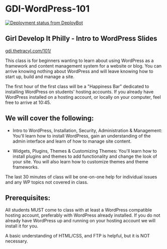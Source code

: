# GDI-WordPress-101

[![Deployment status from DeployBot](https://liljimmi.deploybot.com/badge/77558059942490/73882.svg)](http://deploybot.com)

## Girl Develop It Philly - Intro to WordPress Slides

[gdi.thetracyl.com/101/](http://gdi.thetracyl.com/101/)

This class is for beginners wanting to learn about using WordPress as a framework and content management system for a website or blog. You can arrive knowing nothing about WordPress and will leave knowing how to start up, build and manage a site.

The first hour of the first class will be a "Happiness Bar" dedicated to installing WordPress on students' hosting accounts. If you already have WordPress installed on a hosting account, or locally on your computer, feel free to arrive at 10:45.

## We will cover the following: 
* Intro to WordPress, Installation, Security, Administration & Management: You'll learn how to install WordPress, gain an understanding of the admin interface and learn of how to manage site content.

* Widgets, Plugins, Themes & Customizing Themes: You'll learn how to install plugins and themes to add functionality and change the look of your site. You will also learn how to customize themes and theme frameworks.

The last 30 minutes of class will be one-on-one help for individual issues and any WP topics not covered in class.

## Prerequisites: 
All students MUST come to class with at least a WordPress compatible hosting account, preferably with WordPress already installed. If you do not already have WordPress up and running on your hosting account we will install it for you. 

A basic understanding of HTML/CSS, and FTP is helpful, but it is NOT necessary. 

